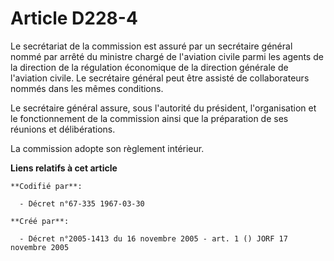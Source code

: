 # Article D228-4

Le secrétariat de la commission est assuré par un secrétaire général nommé par arrêté du ministre chargé de l'aviation civile
parmi les agents de la direction de la régulation économique de la direction générale de l'aviation civile. Le secrétaire
général peut être assisté de collaborateurs nommés dans les mêmes conditions.

Le secrétaire général assure, sous l'autorité du président, l'organisation et le fonctionnement de la commission ainsi que la
préparation de ses réunions et délibérations.

La commission adopte son règlement intérieur.

**Liens relatifs à cet article**

	**Codifié par**:

	  - Décret n°67-335 1967-03-30

	**Créé par**:

	  - Décret n°2005-1413 du 16 novembre 2005 - art. 1 () JORF 17 novembre 2005
